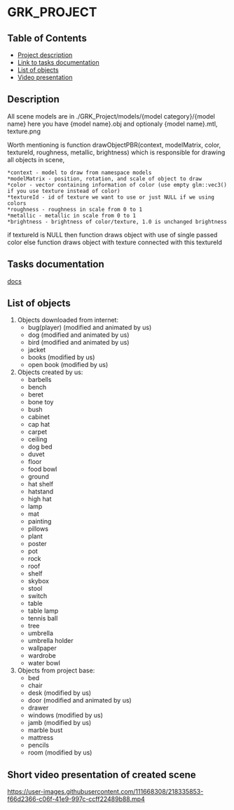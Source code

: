 # GRK_PROJECT

<!-- TABLE OF CONTENTS -->
## Table of Contents
* [Project description](#description)
* [Link to tasks documentation](#tasks-documentation)
* [List of objects](#list-of-objects)
* [Video presentation](#short-video-presentation-of-created-scene)

<!-- Project description -->
## Description
All scene models are in ./GRK_Project/models/{model category}/{model name} here you have {model name}.obj and optionaly {model name}.mtl, texture.png

Worth mentioning is function drawObjectPBR(context, modelMatrix, color, textureId, roughness, metallic, brightness) which is responsible for drawing all objects in scene,

    *context - model to draw from namespace models
    *modelMatrix - position, rotation, and scale of object to draw
    *color - vector containing information of color (use empty glm::vec3() if you use texture instead of color)
    *textureId - id of texture we want to use or just NULL if we using colors
    *roughness - roughness in scale from 0 to 1
    *metallic - metallic in scale from 0 to 1
    *brightness - brightness of color/texture, 1.0 is unchanged brightness

if textureId is NULL then function draws object with use of single passed color
else function draws object with texture connected with this textureId

<!-- Link to tasks documentation -->
## Tasks documentation
[docs](https://docs.google.com/document/d/15XWFKD8g9I5ik855HuAhfDH8_2lMuJDCnHIDn98vivM/edit?usp=sharing)

<!-- List of objects -->
## List of objects

1. Objects downloaded from internet:
   - bug(player) (modified and animated by us)
   - dog (modified and animated by us)
   - bird (modified and animated by us)
   - jacket
   - books (modified by us)
   - open book (modified by us)
2. Objects created by us:
   - barbells
   - bench
   - beret
   - bone toy
   - bush
   - cabinet
   - cap hat
   - carpet
   - ceiling
   - dog bed
   - duvet
   - floor
   - food bowl
   - ground
   - hat shelf
   - hatstand
   - high hat
   - lamp
   - mat
   - painting
   - pillows
   - plant
   - poster
   - pot
   - rock
   - roof
   - shelf
   - skybox
   - stool
   - switch
   - table
   - table lamp
   - tennis ball
   - tree
   - umbrella
   - umbrella holder
   - wallpaper
   - wardrobe
   - water bowl
3. Objects from project base:
   - bed 
   - chair
   - desk (modified by us)
   - door (modified and animated by us)
   - drawer
   - windows (modified by us)
   - jamb (modified by us)
   - marble bust
   - mattress
   - pencils
   - room (modified by us)

<!-- Video presentation -->
## Short video presentation of created scene


https://user-images.githubusercontent.com/111668308/218335853-f66d2366-c06f-41e9-997c-ccff22489b88.mp4

